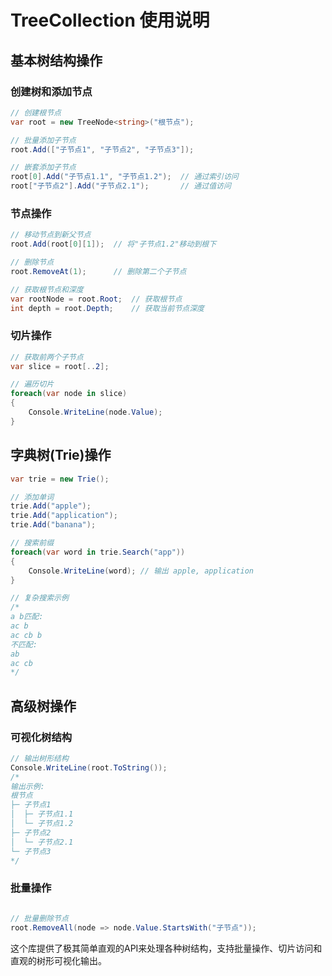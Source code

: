 ﻿# TreeCollection 使用说明

## 基本树结构操作

### 创建树和添加节点
```csharp
// 创建根节点
var root = new TreeNode<string>("根节点");

// 批量添加子节点
root.Add(["子节点1", "子节点2", "子节点3"]);

// 嵌套添加子节点
root[0].Add("子节点1.1", "子节点1.2");  // 通过索引访问
root["子节点2"].Add("子节点2.1");       // 通过值访问
```

### 节点操作
```csharp
// 移动节点到新父节点
root.Add(root[0][1]);  // 将"子节点1.2"移动到根下

// 删除节点
root.RemoveAt(1);      // 删除第二个子节点

// 获取根节点和深度
var rootNode = root.Root;  // 获取根节点
int depth = root.Depth;    // 获取当前节点深度
```

### 切片操作
```csharp
// 获取前两个子节点
var slice = root[..2];  

// 遍历切片
foreach(var node in slice)
{
    Console.WriteLine(node.Value);
}
```

## 字典树(Trie)操作

```csharp
var trie = new Trie();

// 添加单词
trie.Add("apple");
trie.Add("application");
trie.Add("banana");

// 搜索前缀
foreach(var word in trie.Search("app"))
{
    Console.WriteLine(word); // 输出 apple, application
}

// 复杂搜索示例
/*
a b匹配:
ac b
ac cb b
不匹配:
ab
ac cb
*/
```

## 高级树操作

### 可视化树结构
```csharp
// 输出树形结构
Console.WriteLine(root.ToString());
/*
输出示例:
根节点
├─ 子节点1
│  ├─ 子节点1.1
│  └─ 子节点1.2
├─ 子节点2
│  └─ 子节点2.1
└─ 子节点3
*/
```

### 批量操作
```csharp

// 批量删除节点
root.RemoveAll(node => node.Value.StartsWith("子节点"));
```

这个库提供了极其简单直观的API来处理各种树结构，支持批量操作、切片访问和直观的树形可视化输出。